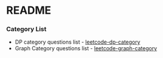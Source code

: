 # README 

### Category List
- DP category questions list - [leetcode-dp-category](https://leetcode.com/discuss/general-discussion/1050391/Must-do-Dynamic-programming-Problems-Category-wise)
- Graph Category questions list - [leetcode-graph-category](https://leetcode.com/discuss/study-guide/1326900/graph-algorithms-problems-to-practice)

